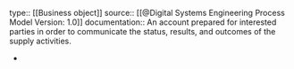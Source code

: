 type:: [[Business object]]
source:: [[@Digital Systems Engineering Process Model Version: 1.0]]
documentation:: An account prepared for interested parties in order to communicate the status, results, and outcomes of the supply activities.

-